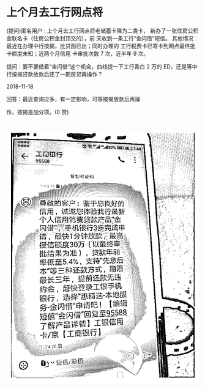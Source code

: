 # 上个月去工行网点将

(提问)匿名用户 : 上个月去工行网点将老储蓄卡降为二类卡， 新办了一张住房公积金联名卡（住房公积金封顶交的），前 天收到一条工行“金闪借”短信。 其他情况：最近在办理中行按揭，批贷函已出；同时办理的 工行税费卡已寄卡到网点最终批卡额度未知；近两个月信用 卡审批次数 7 次，近半年 9 次。

提问：要不要借着“金闪借”这个机会，曲线提一下工行香白 2 万的 ED。还是等中行按揭贷款放款后还了一期房贷再操作？

2018-11-18

回答：最近查询过多，有一定影响，可等按揭放款后再操

作，按揭是加分项。(0 赞)

![image](img/Image_043.png)

![image](img/Image_044.png)